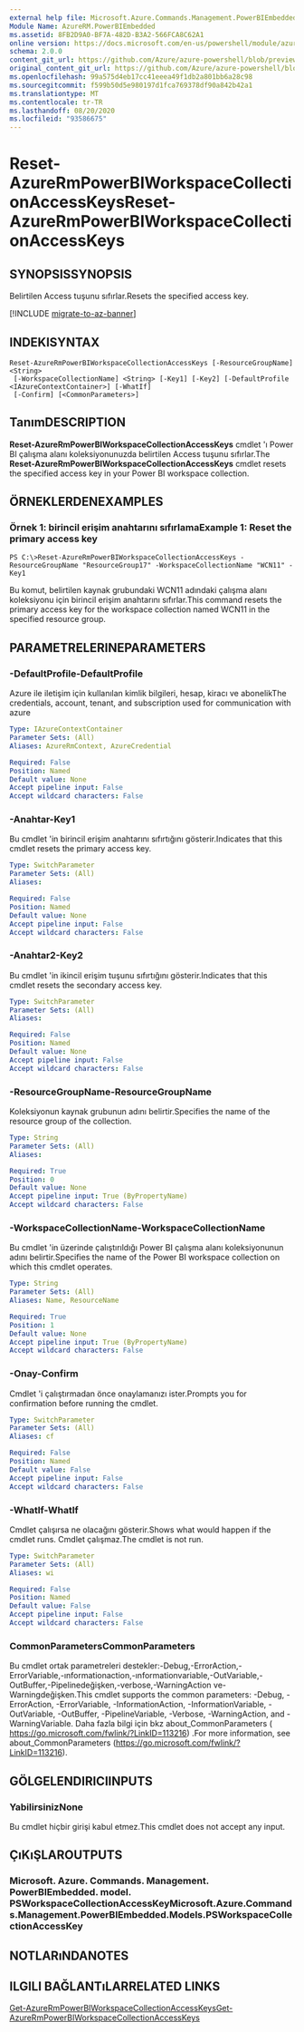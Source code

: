```yaml
---
external help file: Microsoft.Azure.Commands.Management.PowerBIEmbedded.dll-Help.xml
Module Name: AzureRM.PowerBIEmbedded
ms.assetid: 8FB2D9A0-BF7A-482D-B3A2-566FCA8C62A1
online version: https://docs.microsoft.com/en-us/powershell/module/azurerm.powerbiembedded/reset-azurermpowerbiworkspacecollectionaccesskeys
schema: 2.0.0
content_git_url: https://github.com/Azure/azure-powershell/blob/preview/src/ResourceManager/PowerBIEmbedded/Commands.Management.PowerBIEmbedded/help/Reset-AzureRmPowerBIWorkspaceCollectionAccessKeys.md
original_content_git_url: https://github.com/Azure/azure-powershell/blob/preview/src/ResourceManager/PowerBIEmbedded/Commands.Management.PowerBIEmbedded/help/Reset-AzureRmPowerBIWorkspaceCollectionAccessKeys.md
ms.openlocfilehash: 99a575d4eb17cc41eeea49f1db2a801bb6a28c98
ms.sourcegitcommit: f599b50d5e980197d1fca769378df90a842b42a1
ms.translationtype: MT
ms.contentlocale: tr-TR
ms.lasthandoff: 08/20/2020
ms.locfileid: "93586675"
---
```

# <span data-ttu-id="83766-101">Reset-AzureRmPowerBIWorkspaceCollectionAccessKeys</span><span class="sxs-lookup"><span data-stu-id="83766-101">Reset-AzureRmPowerBIWorkspaceCollectionAccessKeys</span></span>

## <span data-ttu-id="83766-102">SYNOPSIS</span><span class="sxs-lookup"><span data-stu-id="83766-102">SYNOPSIS</span></span>
<span data-ttu-id="83766-103">Belirtilen Access tuşunu sıfırlar.</span><span class="sxs-lookup"><span data-stu-id="83766-103">Resets the specified access key.</span></span>

[!INCLUDE [migrate-to-az-banner](../../includes/migrate-to-az-banner.md)]

## <span data-ttu-id="83766-104">INDEKI</span><span class="sxs-lookup"><span data-stu-id="83766-104">SYNTAX</span></span>

```
Reset-AzureRmPowerBIWorkspaceCollectionAccessKeys [-ResourceGroupName] <String>
 [-WorkspaceCollectionName] <String> [-Key1] [-Key2] [-DefaultProfile <IAzureContextContainer>] [-WhatIf]
 [-Confirm] [<CommonParameters>]
```

## <span data-ttu-id="83766-105">Tanım</span><span class="sxs-lookup"><span data-stu-id="83766-105">DESCRIPTION</span></span>
<span data-ttu-id="83766-106">**Reset-AzureRmPowerBIWorkspaceCollectionAccessKeys** cmdlet 'ı Power BI çalışma alanı koleksiyonunuzda belirtilen Access tuşunu sıfırlar.</span><span class="sxs-lookup"><span data-stu-id="83766-106">The **Reset-AzureRmPowerBIWorkspaceCollectionAccessKeys** cmdlet resets the specified access key in your Power BI workspace collection.</span></span>

## <span data-ttu-id="83766-107">ÖRNEKLERDEN</span><span class="sxs-lookup"><span data-stu-id="83766-107">EXAMPLES</span></span>

### <span data-ttu-id="83766-108">Örnek 1: birincil erişim anahtarını sıfırlama</span><span class="sxs-lookup"><span data-stu-id="83766-108">Example 1: Reset the primary access key</span></span>
```
PS C:\>Reset-AzureRmPowerBIWorkspaceCollectionAccessKeys -ResourceGroupName "ResourceGroup17" -WorkspaceCollectionName "WCN11" -Key1
```

<span data-ttu-id="83766-109">Bu komut, belirtilen kaynak grubundaki WCN11 adındaki çalışma alanı koleksiyonu için birincil erişim anahtarını sıfırlar.</span><span class="sxs-lookup"><span data-stu-id="83766-109">This command resets the primary access key for the workspace collection named WCN11 in the specified resource group.</span></span>

## <span data-ttu-id="83766-110">PARAMETRELERINE</span><span class="sxs-lookup"><span data-stu-id="83766-110">PARAMETERS</span></span>

### <span data-ttu-id="83766-111">-DefaultProfile</span><span class="sxs-lookup"><span data-stu-id="83766-111">-DefaultProfile</span></span>
<span data-ttu-id="83766-112">Azure ile iletişim için kullanılan kimlik bilgileri, hesap, kiracı ve abonelik</span><span class="sxs-lookup"><span data-stu-id="83766-112">The credentials, account, tenant, and subscription used for communication with azure</span></span>

```yaml
Type: IAzureContextContainer
Parameter Sets: (All)
Aliases: AzureRmContext, AzureCredential

Required: False
Position: Named
Default value: None
Accept pipeline input: False
Accept wildcard characters: False
```

### <span data-ttu-id="83766-113">-Anahtar</span><span class="sxs-lookup"><span data-stu-id="83766-113">-Key1</span></span>
<span data-ttu-id="83766-114">Bu cmdlet 'in birincil erişim anahtarını sıfırtığını gösterir.</span><span class="sxs-lookup"><span data-stu-id="83766-114">Indicates that this cmdlet resets the primary access key.</span></span>

```yaml
Type: SwitchParameter
Parameter Sets: (All)
Aliases: 

Required: False
Position: Named
Default value: None
Accept pipeline input: False
Accept wildcard characters: False
```

### <span data-ttu-id="83766-115">-Anahtar2</span><span class="sxs-lookup"><span data-stu-id="83766-115">-Key2</span></span>
<span data-ttu-id="83766-116">Bu cmdlet 'in ikincil erişim tuşunu sıfırtığını gösterir.</span><span class="sxs-lookup"><span data-stu-id="83766-116">Indicates that this cmdlet resets the secondary access key.</span></span>

```yaml
Type: SwitchParameter
Parameter Sets: (All)
Aliases: 

Required: False
Position: Named
Default value: None
Accept pipeline input: False
Accept wildcard characters: False
```

### <span data-ttu-id="83766-117">-ResourceGroupName</span><span class="sxs-lookup"><span data-stu-id="83766-117">-ResourceGroupName</span></span>
<span data-ttu-id="83766-118">Koleksiyonun kaynak grubunun adını belirtir.</span><span class="sxs-lookup"><span data-stu-id="83766-118">Specifies the name of the resource group of the collection.</span></span>

```yaml
Type: String
Parameter Sets: (All)
Aliases: 

Required: True
Position: 0
Default value: None
Accept pipeline input: True (ByPropertyName)
Accept wildcard characters: False
```

### <span data-ttu-id="83766-119">-WorkspaceCollectionName</span><span class="sxs-lookup"><span data-stu-id="83766-119">-WorkspaceCollectionName</span></span>
<span data-ttu-id="83766-120">Bu cmdlet 'in üzerinde çalıştırıldığı Power BI çalışma alanı koleksiyonunun adını belirtir.</span><span class="sxs-lookup"><span data-stu-id="83766-120">Specifies the name of the Power BI workspace collection on which this cmdlet operates.</span></span>

```yaml
Type: String
Parameter Sets: (All)
Aliases: Name, ResourceName

Required: True
Position: 1
Default value: None
Accept pipeline input: True (ByPropertyName)
Accept wildcard characters: False
```

### <span data-ttu-id="83766-121">-Onay</span><span class="sxs-lookup"><span data-stu-id="83766-121">-Confirm</span></span>
<span data-ttu-id="83766-122">Cmdlet 'i çalıştırmadan önce onaylamanızı ister.</span><span class="sxs-lookup"><span data-stu-id="83766-122">Prompts you for confirmation before running the cmdlet.</span></span>

```yaml
Type: SwitchParameter
Parameter Sets: (All)
Aliases: cf

Required: False
Position: Named
Default value: False
Accept pipeline input: False
Accept wildcard characters: False
```

### <span data-ttu-id="83766-123">-WhatIf</span><span class="sxs-lookup"><span data-stu-id="83766-123">-WhatIf</span></span>
<span data-ttu-id="83766-124">Cmdlet çalışırsa ne olacağını gösterir.</span><span class="sxs-lookup"><span data-stu-id="83766-124">Shows what would happen if the cmdlet runs.</span></span>
<span data-ttu-id="83766-125">Cmdlet çalışmaz.</span><span class="sxs-lookup"><span data-stu-id="83766-125">The cmdlet is not run.</span></span>

```yaml
Type: SwitchParameter
Parameter Sets: (All)
Aliases: wi

Required: False
Position: Named
Default value: False
Accept pipeline input: False
Accept wildcard characters: False
```

### <span data-ttu-id="83766-126">CommonParameters</span><span class="sxs-lookup"><span data-stu-id="83766-126">CommonParameters</span></span>
<span data-ttu-id="83766-127">Bu cmdlet ortak parametreleri destekler:-Debug,-ErrorAction,-ErrorVariable,-ınformationaction,-ınformationvariable,-OutVariable,-OutBuffer,-Pipelinedeğişken,-verbose,-WarningAction ve-Warningdeğişken.</span><span class="sxs-lookup"><span data-stu-id="83766-127">This cmdlet supports the common parameters: -Debug, -ErrorAction, -ErrorVariable, -InformationAction, -InformationVariable, -OutVariable, -OutBuffer, -PipelineVariable, -Verbose, -WarningAction, and -WarningVariable.</span></span> <span data-ttu-id="83766-128">Daha fazla bilgi için bkz about_CommonParameters ( https://go.microsoft.com/fwlink/?LinkID=113216) .</span><span class="sxs-lookup"><span data-stu-id="83766-128">For more information, see about_CommonParameters (https://go.microsoft.com/fwlink/?LinkID=113216).</span></span>

## <span data-ttu-id="83766-129">GÖLGELENDIRICI</span><span class="sxs-lookup"><span data-stu-id="83766-129">INPUTS</span></span>

### <span data-ttu-id="83766-130">Yabilirsiniz</span><span class="sxs-lookup"><span data-stu-id="83766-130">None</span></span>
<span data-ttu-id="83766-131">Bu cmdlet hiçbir girişi kabul etmez.</span><span class="sxs-lookup"><span data-stu-id="83766-131">This cmdlet does not accept any input.</span></span>

## <span data-ttu-id="83766-132">ÇıKıŞLAR</span><span class="sxs-lookup"><span data-stu-id="83766-132">OUTPUTS</span></span>

### <span data-ttu-id="83766-133">Microsoft. Azure. Commands. Management. PowerBIEmbedded. model. PSWorkspaceCollectionAccessKey</span><span class="sxs-lookup"><span data-stu-id="83766-133">Microsoft.Azure.Commands.Management.PowerBIEmbedded.Models.PSWorkspaceCollectionAccessKey</span></span>

## <span data-ttu-id="83766-134">NOTLARıNDA</span><span class="sxs-lookup"><span data-stu-id="83766-134">NOTES</span></span>

## <span data-ttu-id="83766-135">ILGILI BAĞLANTıLAR</span><span class="sxs-lookup"><span data-stu-id="83766-135">RELATED LINKS</span></span>

[<span data-ttu-id="83766-136">Get-AzureRmPowerBIWorkspaceCollectionAccessKeys</span><span class="sxs-lookup"><span data-stu-id="83766-136">Get-AzureRmPowerBIWorkspaceCollectionAccessKeys</span></span>](./Get-AzureRmPowerBIWorkspaceCollectionAccessKeys.md)


